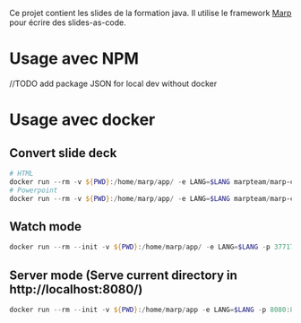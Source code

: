 Ce projet contient les slides de la formation java.
Il utilise le framework [Marp](https://marp.app/) pour écrire des slides-as-code.

# Usage avec NPM

//TODO add package JSON for local dev without docker

# Usage avec docker

## Convert slide deck

```powershell
# HTML
docker run --rm -v ${PWD}:/home/marp/app/ -e LANG=$LANG marpteam/marp-cli formation-java.md --allow-local-files --html
# Powerpoint
docker run --rm -v ${PWD}:/home/marp/app/ -e LANG=$LANG marpteam/marp-cli formation-java.md --allow-local-files --pptx --html
```

## Watch mode

```powershell
docker run --rm --init -v ${PWD}:/home/marp/app/ -e LANG=$LANG -p 37717:37717 marpteam/marp-cli -w formation-java.md --allow-local-files --html
```

## Server mode (Serve current directory in http://localhost:8080/)

```powershell
docker run --rm --init -v ${PWD}:/home/marp/app -e LANG=$LANG -p 8080:8080 -p 37717:37717 marpteam/marp-cli -s . --html
```

